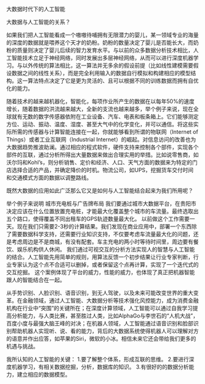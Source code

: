 大数据时代下的人工智能

大数据与人工智能的关系？ 

如果我们把人工智能看成一个嗷嗷待哺拥有无限潜力的婴儿，某一领域专业的海量的深度的数据就是喂养这个天才的奶粉。奶粉的数量决定了婴儿是否能长大，而奶粉的质量则决定了婴儿后续的智力发育水平。与以前的众多数据分析技术相比，人工智能技术立足于神经网络，同时发展出多层神经网络，从而可以进行深度机器学习。与以外传统的算法相比，这一算法并无多余的假设前提（比如线性建模需要假设数据之间的线性关系），而是完全利用输入的数据自行模拟和构建相应的模型结构。这一算法特点决定了它是更为灵活的、且可以根据不同的训练数据而拥有自优化的能力。

随着技术的越来越机器化，智能化，每项作业所产生的数据在以每年50%的速度增长，随着数据的洪流越来越大，全新的支流也越来越多，举个例子来说，现在全球就有无数的数字传感器依附在工业设备、汽车、电表和板条箱上。它们能够测定方位、运动、振动、温度、湿度、甚至大气中的化学变化，并可以通信。将这些实际所需的传感器与计算智能连接在一起，你就能够看到所谓的物联网（Internet of Things）或者工业互联网（Industrial Internet）的崛起。对信息访问的改善也为大数据趋势推波助澜。通过相应的程式软件，硬件支持来控制各个部件，实现各个部件的互联，通过分析所得出大量数据来做出合理实用的举措。比如说零售商，如沃尔玛和Kohl’s，则分析销售、定价和经济、人口、天气方面的数据来为特定的门店选择合适的产品，并确定降价的时机。物流公司，如UPS，挖掘货车交付时间和交通模式方面的数据以调整路线。

既然大数据的应用如此广泛那么它又是如何与人工智能结合起来为我们所用呢？

举个例子来说明 城市充电桩与广告牌布局 我们要通过城市大数据平台，在贵阳市决定应该在什么位置放置充电桩，才能最大化覆盖整个城市的车流量。最终选取出五个路口，使得覆盖不同出租车的GPS轨迹数量最大化。 以前做这个工作需要一天。现在我们只需要2-3秒的计算结果。我们发现在商业应用中，部署一个东西除了需要数据科学支持，还需要行业知识支持，不仅要考虑车流量最大化的问题，还是考虑周边是不是商城，有没有配套。车主充电的两小时等待时间里，周边要有餐饮、娱乐机构供人休闲。 我们通过可视交互的分析方法实现人的智慧与人工智能的结合。人工智能先用简单的规则，用算法反馈一个初步结果让行业专家判断，行业专家认为这个点不合适可以删掉，或者保留这个点再计算，实现了一个迭代式的交互挖掘。 这个案例体现了平台的威力，性能的威力，也体现了真正把机器智能跟人的智能结合在一起。

从手势识别、人脸识别、语音识别，到无人驾驶，以及未来可能改变世界的重大变革。在金融领域，通过人工智能、大数据分析等技术强化风控能力，成为消费金融机构在行业中“突围”的关键所在；在深度计算领域，人工智能可以通过自我学习提高分析能力，与人类比赛，甚至胜过人类，比如AlphaGo与李世石的“人机大战”，百度小度与最强大脑王峰的对决；在机器人领域，人工智能通过语音识别和脸部识别帮助机器人实现听、说、看的能力，背后的大数据系统使得机器人可以理解对方的语意并作出应答，如苹果的Siri，微软的小冰。相信未来它还会带给我们更多的机遇与挑战。

我所认知的人工智能的关键： 
1.要了解整个体系，形成互联的思维。 
2.要进行深度机器学习，有相关数据挖掘，分析，数据库的知识。 
3.有很好的的数据分析能力，建立相应的数据模型。


